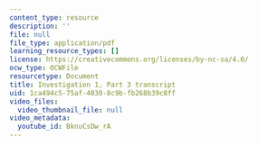 ```yaml
---
content_type: resource
description: ''
file: null
file_type: application/pdf
learning_resource_types: []
license: https://creativecommons.org/licenses/by-nc-sa/4.0/
ocw_type: OCWFile
resourcetype: Document
title: Investigation 1, Part 3 transcript
uid: 1ca494c5-75af-4030-8c9b-fb268b39c8ff
video_files:
  video_thumbnail_file: null
video_metadata:
  youtube_id: BknuCsDw_rA
---
```

